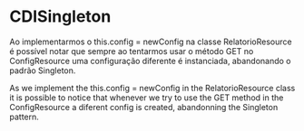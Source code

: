 # CDISingleton

Ao implementarmos o this.config = newConfig na classe RelatorioResource é possível notar que sempre ao tentarmos usar o método GET no ConfigResource uma configuração diferente é instanciada, abandonando o padrão Singleton.

As we implement the this.config = newConfig in the RelatorioResource class it is possible to notice that whenever we try to use the GET method in the ConfigResource a diferent config is created, abandonning the Singleton pattern.
